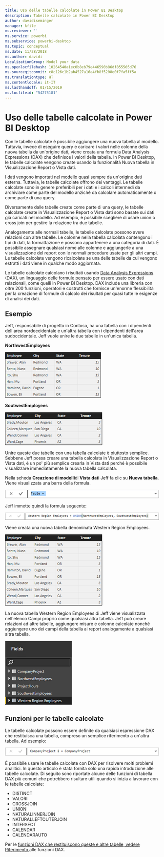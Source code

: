 ```yaml
---
title: Uso delle tabelle calcolate in Power BI Desktop
description: Tabelle calcolate in Power BI Desktop
author: davidiseminger
manager: kfile
ms.reviewer: ''
ms.service: powerbi
ms.subservice: powerbi-desktop
ms.topic: conceptual
ms.date: 11/28/2018
ms.author: davidi
LocalizationGroup: Model your data
ms.openlocfilehash: 10264540a1ec0b8eb79e446590b86df855505d76
ms.sourcegitcommit: c8c126c1b2ab4527a16a4fb8f5208e0f7fa5ff5a
ms.translationtype: HT
ms.contentlocale: it-IT
ms.lasthandoff: 01/15/2019
ms.locfileid: "54275181"
---
```

# <a name="using-calculated-tables-in-power-bi-desktop"></a>Uso delle tabelle calcolate in Power BI Desktop
Con le tabelle calcolate è possibile aggiungere una nuova tabella al modello. Tuttavia, invece di eseguire query e caricare i valori nelle colonne della nuova tabella da un'origine dati, viene creata una formula Data Analysis Expressions (DAX) che definisce i valori della tabella. In Power BI Desktop, le tabelle calcolate vengono create usando la funzionalità Nuova tabella in Visualizzazione Report o Vista dati.

I dati vengono importati nel modello quasi sempre da un'origine dati esterna. Tuttavia, le tabelle calcolate offrono dei vantaggi. Le tabelle calcolate sono in genere preferibili per i dati e i calcoli intermedi da archiviare come parte del modello anziché da calcolare automaticamente o come parte di una query.

Diversamente dalle tabelle create come parte di una query, le tabelle calcolate create in Visualizzazione Report o Vista dati sono basate sui dati già caricati nel modello. Ad esempio, è possibile scegliere di usare union o cross join per gestire la relazione tra due tabelle.

Analogamente alle normali tabelle, le tabelle calcolate possono avere relazioni con altre tabelle. Le colonne nella tabella calcolata contengono i tipi di dati, la formattazione e possono appartenere a una categoria di dati. È possibile assegnare qualsiasi nome alle colonne e aggiungerle a una visualizzazione del report con le normali procedure usate per gli altri campi. Le tabelle calcolate vengono ricalcolate se una delle tabelle da cui vengono estratti i dati viene in qualche modo aggiornata.

Le tabelle calcolate calcolano i risultati usando [Data Analysis Expressions](https://msdn.microsoft.com/library/gg413422.aspx) (DAX), un linguaggio delle formule pensato per essere usato con dati relazionali, come quelli in Power BI Desktop. DAX include una libreria con oltre 200 funzioni, operatori e costrutti che fornisce un'enorme flessibilità per la creazione di formule di calcolo dei risultati per quasi tutte le esigenze di analisi dei dati.

## <a name="lets-look-at-an-example"></a>Esempio
Jeff, responsabile di progetto in Contoso, ha una tabella con i dipendenti dell'area nordoccidentale e un'altra tabella con i dipendenti dell'area sudoccidentale. Jeff vuole unire le due tabelle in un'unica tabella.

**NorthwestEmployees**

 ![](media/desktop-calculated-tables/calctables_nwempl.png)

**SoutwestEmployees**

 ![](media/desktop-calculated-tables/calctables_swempl.png)

Unire queste due tabelle con una tabella calcolate è piuttosto semplice. Sebbene Jeff possa creare una tabella calcolata in Visualizzazione Report o Vista dati, è un po' più semplice crearla in Vista dati perché è possibile visualizzare immediatamente la nuova tabella calcolata.

Nella scheda **Creazione di modelli**di **Vista dati** Jeff fa clic su **Nuova tabella**. Viene visualizzata una barra della formula.

 ![](media/desktop-calculated-tables/calctables_formulabarempty.png)

Jeff immette quindi la formula seguente:

 ![](media/desktop-calculated-tables/calctables_formulabarformula.png)

Viene creata una nuova tabella denominata Western Region Employees.

 ![](media/desktop-calculated-tables/calctables_westregionempl.png)

La nuova tabella Western Region Employees di Jeff viene visualizzata nell'elenco Campi proprio come qualsiasi altra tabella. Jeff può creare relazioni ad altre tabelle, aggiungere misure e colonne calcolate nonché aggiungere uno dei campi della tabella ai report analogamente a qualsiasi altra tabella.

 ![](media/desktop-calculated-tables/calctables_fieldlist.png)

## <a name="functions-for-calculated-tables"></a>Funzioni per le tabelle calcolate
Le tabelle calcolate possono essere definite da qualsiasi espressione DAX che restituisca una tabella, compreso un semplice riferimento a un'altra tabella. Ad esempio:

 ![](media/desktop-calculated-tables/calctables_formulabarsimpleformula.png)

È possibile usare le tabelle calcolate con DAX per risolvere molti problemi analitici. In questo articolo è stata fornita solo una rapida introduzione alle tabelle calcolate. Di seguito sono riportate alcune delle funzioni di tabella DAX più comuni che potrebbero risultare utili quando si inizia a lavorare con le tabelle calcolate:

* DISTINCT
* VALORI
* CROSSJOIN
* UNION
* NATURALINNERJOIN
* NATURALLEFTOUTERJOIN
* INTERSECT
* CALENDAR
* CALENDARAUTO

Per le [funzioni DAX che restituiscono queste e altre tabelle, vedere Riferimento ](https://msdn.microsoft.com/ee634396.aspx)alle funzioni DAX.

